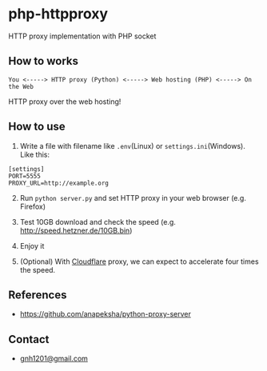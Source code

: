 # php-httpproxy
HTTP proxy implementation with PHP socket

## How to works
```
You <-----> HTTP proxy (Python) <-----> Web hosting (PHP) <-----> On the Web
```

HTTP proxy over the web hosting!

## How to use

1. Write a file with filename like `.env`(Linux) or `settings.ini`(Windows). Like this:

```
[settings]
PORT=5555
PROXY_URL=http://example.org
```

2. Run `python server.py` and set HTTP proxy in your web browser (e.g. Firefox)

3. Test 10GB download and check the speed (e.g. http://speed.hetzner.de/10GB.bin)

3. Enjoy it

4. (Optional) With [Cloudflare](https://cloudflare.com) proxy, we can expect to accelerate four times the speed.

## References
* https://github.com/anapeksha/python-proxy-server

## Contact
* gnh1201@gmail.com
